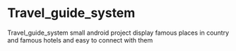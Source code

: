 # Travel_guide_system
Travel_guide_system small android project display famous places in country and famous hotels and easy to connect with them
